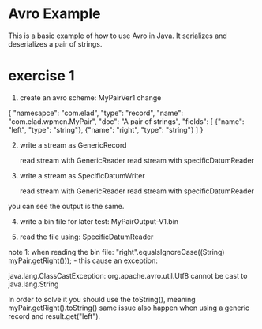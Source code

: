 Avro Example
============
This is a basic example of how to use Avro in Java. It serializes and deserializes a pair of strings.

exercise 1
==========
1. create an avro scheme: MyPairVer1
   change 

{
    "namesapce": "com.elad",
    "type": "record",
    "name": "com.elad.wpmcn.MyPair",
    "doc": "A pair of strings",
    "fields": [
        {"name": "left", "type": "string"},
        {"name": "right", "type": "string"}
    ]
}

2. write a stream as GenericRecord
  
   read stream with GenericReader
   read stream with specificDatumReader
      
3. write a stream as SpecificDatumWriter
     
   read stream with GenericReader
   read stream with specificDatumReader

you can see the output is the same.

4. write a bin file for later test: MyPairOutput-V1.bin

5. read the file using: SpecificDatumReader

note 1:
when reading the bin file:
        "right".equalsIgnoreCase((String) myPair.getRight())); - this cause an exception:

java.lang.ClassCastException: org.apache.avro.util.Utf8 cannot be cast to java.lang.String

In order to solve it you should use the toString(), meaning myPair.getRight().toString()
same issue also happen when using a generic record and result.get("left").
